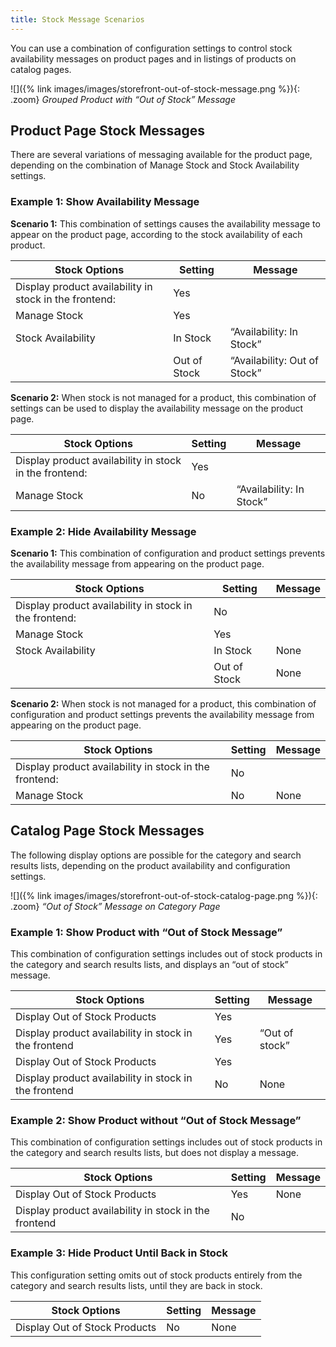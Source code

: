 ```yaml
---
title: Stock Message Scenarios
---
```



You can use a combination of configuration settings to control stock availability messages on product pages and in listings of products on catalog pages.

![]({% link images/images/storefront-out-of-stock-message.png %}){: .zoom}
*Grouped Product with “Out of Stock” Message*

## Product Page Stock Messages

There are several variations of messaging available for the product page, depending on the combination of Manage Stock and Stock Availability settings.

### Example 1: Show Availability Message

**Scenario 1:** This combination of settings causes the availability message to appear on the product page, according to the stock availability of each product.

|Stock Options|Setting|Message|
|--|--|--|
| Display product availability in stock in the frontend: | Yes | |
| Manage Stock | Yes | |
| Stock Availability | In Stock | “Availability: In Stock”
| | Out of Stock | “Availability: Out of Stock” |

**Scenario 2:** When stock is not managed for a product, this combination of settings can be used to display the availability message on the product page.

|Stock Options|Setting|Message|
|--|--|--|
| Display product availability in stock in the frontend: | Yes |  |
| Manage Stock | No | “Availability: In Stock” |

### Example 2: Hide Availability Message

**Scenario 1:** This combination of configuration and product settings prevents the availability message from appearing on the product page.

|Stock Options|Setting|Message|
|--|--|--|
| Display product availability in stock in the frontend: | No |  |
| Manage Stock | Yes |  |
| Stock Availability | In Stock | None |
|  | Out of Stock | None |


**Scenario 2:** When stock is not managed for a product, this combination of configuration and product settings prevents the availability message from appearing on the product page.

|Stock Options|Setting|Message|
|--|--|--|
| Display product availability in stock in the frontend: | No |  |
| Manage Stock | No | None |

## Catalog Page Stock Messages

The following display options are possible for the category and search results lists, depending on the product availability and configuration settings.

![]({% link images/images/storefront-out-of-stock-catalog-page.png %}){: .zoom}
*“Out of Stock” Message on Category Page*

### Example 1: Show Product with “Out of Stock Message”

This combination of configuration settings includes out of stock products in the category and search results lists, and displays an “out of stock” message.

|Stock Options|Setting|Message|
|--|--|--|
| Display Out of Stock Products | Yes |  |
| Display product availability in stock in the frontend | Yes | “Out of stock” |
| Display Out of Stock Products | Yes |  |
| Display product availability in stock in the frontend | No | None |

### Example 2: Show Product without “Out of Stock Message”

This combination of configuration settings includes out of stock products in the category and search results lists, but does not display a message.

|Stock Options|Setting|Message|
|--|--|--|
| Display Out of Stock Products | Yes | None |
| Display product availability in stock in the frontend | No |  |

### Example 3: Hide Product Until Back in Stock

This configuration setting omits out of stock products entirely from the category and search results lists, until they are back in stock.

|Stock Options|Setting|Message|
|--|--|--|
| Display Out of Stock Products | No | None |
